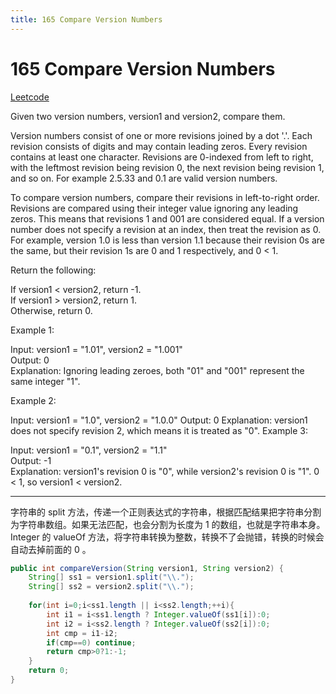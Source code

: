 ```yaml
---
title: 165 Compare Version Numbers
---
```


# 165 Compare Version Numbers

[Leetcode](https://leetcode.com/problems/compare-version-numbers/)


Given two version numbers, version1 and version2, compare them.

Version numbers consist of one or more revisions joined by a dot '.'. Each revision consists of digits and may contain leading zeros. Every revision contains at least one character. Revisions are 0-indexed from left to right, with the leftmost revision being revision 0, the next revision being revision 1, and so on. For example 2.5.33 and 0.1 are valid version numbers.

To compare version numbers, compare their revisions in left-to-right order. Revisions are compared using their integer value ignoring any leading zeros. This means that revisions 1 and 001 are considered equal. If a version number does not specify a revision at an index, then treat the revision as 0. For example, version 1.0 is less than version 1.1 because their revision 0s are the same, but their revision 1s are 0 and 1 respectively, and 0 < 1.

Return the following:

If version1 < version2, return -1.  
If version1 > version2, return 1.  
Otherwise, return 0.  
 

Example 1:

Input: version1 = "1.01", version2 = "1.001"  
Output: 0  
Explanation: Ignoring leading zeroes, both "01" and "001" represent the same integer "1".  

Example 2:

Input: version1 = "1.0", version2 = "1.0.0"
Output: 0
Explanation: version1 does not specify revision 2, which means it is treated as "0".
Example 3:

Input: version1 = "0.1", version2 = "1.1"  
Output: -1  
Explanation: version1's revision 0 is "0", while version2's revision 0 is "1". 0 < 1, so version1 < version2.  

---

字符串的 split 方法，传递一个正则表达式的字符串，根据匹配结果把字符串分割为字符串数组。如果无法匹配，也会分割为长度为 1 的数组，也就是字符串本身。 Integer 的 valueOf 方法，将字符串转换为整数，转换不了会抛错，转换的时候会自动去掉前面的 0 。

```java
public int compareVersion(String version1, String version2) {
    String[] ss1 = version1.split("\\.");
    String[] ss2 = version2.split("\\.");
    
    for(int i=0;i<ss1.length || i<ss2.length;++i){
        int i1 = i<ss1.length ? Integer.valueOf(ss1[i]):0;
        int i2 = i<ss2.length ? Integer.valueOf(ss2[i]):0;
        int cmp = i1-i2;
        if(cmp==0) continue;
        return cmp>0?1:-1;
    }
    return 0;
}
```